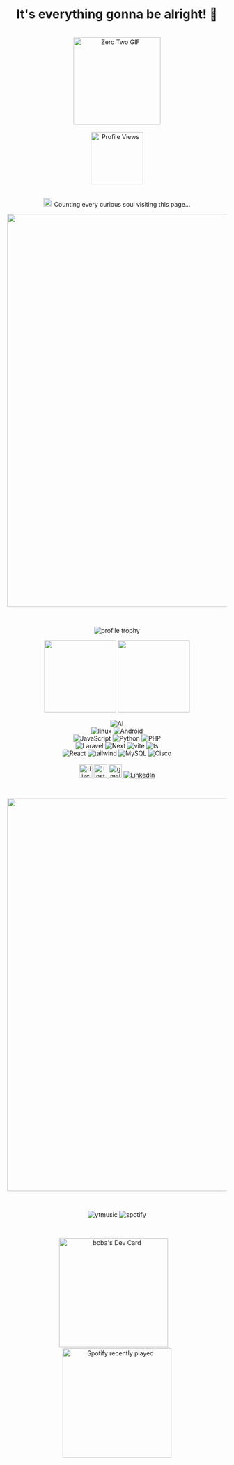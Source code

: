 <h1 align="center">It's everything gonna be alright! 🌟</h1>
&nbsp;&nbsp;&nbsp;


<div align="center" width="auto" height="auto">  
    <a href="https://www.gitanimals.org/en_US?utm_medium=image&utm_source=bondanbanuaji&utm_content=line">
        <img src="https://media.tenor.com/oD1FwzpmAqMAAAAi/zero-two-zerotwo.gif" width="200" alt="Zero Two GIF" />
    </a>
</div>

<br/>

<div align="center">
  <img src="https://komarev.com/ghpvc/?username=bondanbanuaji&label=STRANGER%20&color=FF1493&style=flat-square" alt="Profile Views" width="120" />

  <p align="center">
      <br>
    <img src="https://media.tenor.com/yjOrdcOkLPUAAAAj/green-dot.gif" width="20" alt="green" />
    Counting every curious soul visiting this page...
  </p>

</div>

<img src="https://user-images.githubusercontent.com/74038190/212284115-f47cd8ff-2ffb-4b04-b5bf-4d1c14c0247f.gif" width="900">

&nbsp;&nbsp;&nbsp;

<p align="center">
    <img src="https://github-trophies.vercel.app/?username=bondanbanuaji&theme=radical&no-frame=false&no-bg=true&margin-w=10&column=3" alt="profile trophy">
</p>

<p align="center">
  <img src="https://github-readme-stats.vercel.app/api?username=bondanbanuaji&show_icons=true&title_color=ff6ec7&icon_color=ff2e63&text_color=f1f1f1&bg_color=121316" height="165" />
  <img src="https://github-readme-streak-stats.herokuapp.com/?user=bondanbanuaji&theme=radical&background=121316&ring=ff6ec7&fire=ff2e63&currStreakLabel=ff6ec7" height="165" />
</p>

  <span></span>
<div align="center">
  <span align="center">
    <img src="https://img.shields.io/badge/-AI-007BFF?style=for-the-badge&logo=openai&logoColor=white" alt="AI" />
      <br>
      <img src="https://img.shields.io/badge/Linux-FCC624?style=for-the-badge&logo=linux&logoColor=black" alt="linux">
      <img src="https://img.shields.io/badge/Android-069c10?style=for-the-badge&logo=android&logoColor=white" alt="Android" />
      <br>
    <img src="https://img.shields.io/badge/javascript-%23323330.svg?style=for-the-badge&logo=javascript&logoColor=%23F7DF1E" alt="JavaScript">
    <img src="https://img.shields.io/badge/python-3776AB?style=for-the-badge&logo=python&logoColor=white" alt="Python" />
    <img src="https://img.shields.io/badge/php-%23777BB4.svg?style=for-the-badge&logo=php&logoColor=white" alt="PHP">
      <br>
    <img src="https://img.shields.io/badge/laravel-cf0c08?style=for-the-badge&logo=laravel&logoColor=white" alt="Laravel" />
    <img src="https://img.shields.io/badge/Next-black?style=for-the-badge&logo=next.js&logoColor=white" alt="Next">
    <img src="https://img.shields.io/badge/vite-%23646CFF.svg?style=for-the-badge&logo=vite&logoColor=white" alt="vite">
    <img src="https://img.shields.io/badge/typescript-%23007ACC.svg?style=for-the-badge&logo=typescript&logoColor=white" alt="ts">
      <br>
    <img src="https://img.shields.io/badge/react-%2361DAFB.svg?style=for-the-badge&logo=react&logoColor=black" alt="React">
    <img src="https://img.shields.io/badge/tailwindcss-%2338B2AC.svg?style=for-the-badge&logo=tailwind-css&logoColor=white" alt="tailwind">
    <img src="https://img.shields.io/badge/mysql-%2300f.svg?style=for-the-badge&logo=mysql&logoColor=white" alt="MySQL">
    <img src="https://img.shields.io/badge/cisco-%23049fd9.svg?style=for-the-badge&logo=cisco&logoColor=black" alt="Cisco">
</div>
    <br>
<div align="center">
  <a href="https://discordapp.com/users/1000341282037702696">
    <img src="https://img.shields.io/static/v1?message=Discord&logo=discord&label=&color=7303fc&logoColor=white&style=for-the-badge" height="30" alt="discord logo" />
  </a>
  <a href="https://www.instagram.com/bdn_bnj/">
    <img src="https://img.shields.io/static/v1?message=Instagram&logo=instagram&label=&color=FF1493&logoColor=white&style=for-the-badge" height="30" alt="instagram logo" />
  </a>
  <a href="mailto:bondanbanuaji@gmail.com">
    <img src="https://img.shields.io/static/v1?message=Gmail&logo=gmail&label=&color=D14836&logoColor=white&style=for-the-badge" height="30" alt="gmail logo" />
  </a>
  <a href="https://www.linkedin.com/in/bondan-banuaji">
    <img src="https://img.shields.io/static/v1?message=LinkedIn&logo=linkedin&label=&color=0077B5&logoColor=white&style=for-the-badge" alt="LinkedIn" />
  </a>
</div>
      
&nbsp;&nbsp;&nbsp;

<img src="https://user-images.githubusercontent.com/74038190/212284115-f47cd8ff-2ffb-4b04-b5bf-4d1c14c0247f.gif" width="900">

&nbsp;&nbsp;&nbsp;

<div align="center">
    <img src="https://img.shields.io/badge/YouTube_Music-FF0000?style=for-the-badge&logo=youtube-music&logoColor=white" alt="ytmusic">
    <img src="https://img.shields.io/badge/Spotify-1ED760?style=for-the-badge&logo=spotify&logoColor=white" alt="spotify">
</div>

&nbsp;&nbsp;&nbsp;

<p align="center">
  <a href="https://app.daily.dev/bxoxbxa">
    <img src="https://api.daily.dev/devcards/v2/eIxGlpO18REFcX7VUCE03.png?type=default&r=jvx" width="250" alt="boba's Dev Card"/>
  </a>
  &nbsp;&nbsp;&nbsp;
  <a href="https://open.spotify.com/user/7btlm98azf3nuppml5xk50nkc">
    <img 
      src="https://spotify-recently-played-readme.vercel.app/api?user=7btlm98azf3nuppml5xk50nkc&count=7&unique=true" 
      alt="Spotify recently played"
      width="250"
      height="250"
    />
  </a>
</p>
